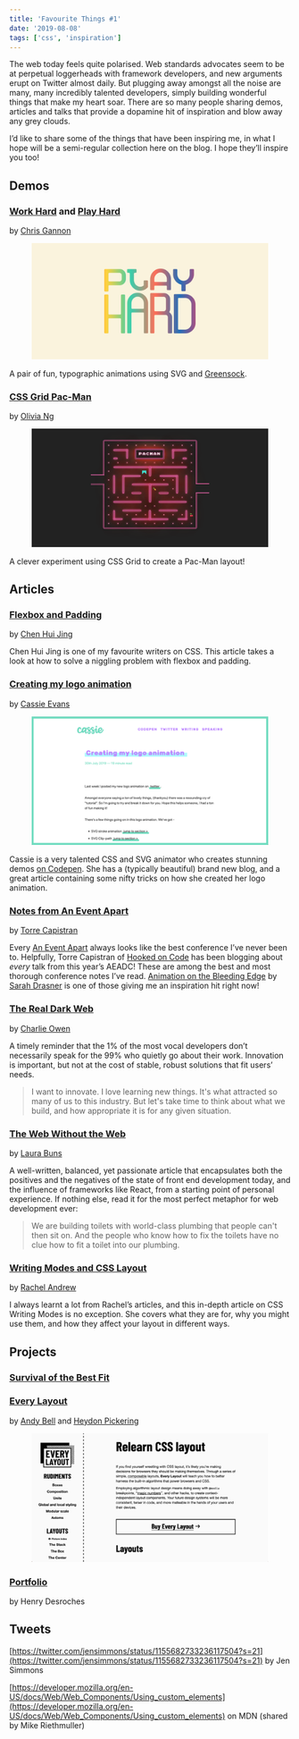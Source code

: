 ```yaml
---
title: 'Favourite Things #1'
date: '2019-08-08'
tags: ['css', 'inspiration']
---
```


The web today feels quite polarised. Web standards advocates seem to be at perpetual loggerheads with framework developers, and new arguments erupt on Twitter almost daily. But plugging away amongst all the noise are many, many incredibly talented developers, simply building wonderful things that make my heart soar. There are so many people sharing demos, articles and talks that provide a dopamine hit of inspiration and blow away any grey clouds.

I’d like to share some of the things that have been inspiring me, in what I hope will be a semi-regular collection here on the blog. I hope they’ll inspire you too!

## Demos

### [Work Hard](https://codepen.io/chrisgannon/pen/LKBGxp) and [Play Hard](https://codepen.io/chrisgannon/pen/KONLar)

by [Chris Gannon]()

<figure>
  <img src="favourite-things-01.png" alt="Play Hard – demo with rainbox-coloured animated text">
</figure>

A pair of fun, typographic animations using SVG and [Greensock]().

### [CSS Grid Pac-Man](https://codepen.io/oliviale/full/MNJwBM)

by [Olivia Ng](https://twitter.com/meowlivia_)

<figure>
  <img src="favourite-things-02.png" alt="CSS Grid Pac-Man">
</figure>

A clever experiment using CSS Grid to create a Pac-Man layout!

## Articles

### [Flexbox and Padding](https://www.chenhuijing.com/blog/flexbox-and-padding/)

by [Chen Hui Jing](https://twitter.com/hj_chen)

Chen Hui Jing is one of my favourite writers on CSS. This article takes a look at how to solve a niggling problem with flexbox and padding.

### [Creating my logo animation](https://www.cassie.codes/posts/creating-my-logo-animation/)

by [Cassie Evans](https://twitter.com/cassiecodes)

<figure>
  <img src="favourite-things-03.png" alt="Screenshot of Cassie’s new blog">
</figure>

Cassie is a very talented CSS and SVG animator who creates stunning demos [on Codepen](). She has a (typically beautiful) brand new blog, and a great article containing some nifty tricks on how she created her logo animation.

### [Notes from An Event Apart](https://hookedoncode.com/category/an-event-apart-2019/)

by [Torre Capistran](http://hookedoncode.com)

Every [An Event Apart](https://aneventapart.com/) always looks like the best conference I’ve never been to. Helpfully, Torre Capistran of [Hooked on Code](https://hookedoncode.com) has been blogging about _every_ talk from this year’s AEADC! These are among the best and most thorough conference notes I’ve read. [Animation on the Bleeding Edge](https://hookedoncode.com/2019/07/animation-on-the-bleeding-edge-by-sarah-drasner/) by [Sarah Drasner](https://twitter.com/sarah_edo) is one of those giving me an inspiration hit right now!

### [The Real Dark Web](https://www.sonniesedge.net/posts/real-dark-web/)

by [Charlie Owen](https://twitter.com/sonniesedge)

A timely reminder that the 1% of the most vocal developers don’t necessarily speak for the 99% who quietly go about their work. Innovation is important, but not at the cost of stable, robust solutions that fit users’ needs.

> I want to innovate. I love learning new things. It's what attracted so many of us to this industry. But let's take time to think about what we build, and how appropriate it is for any given situation.

### [The Web Without the Web](https://dev.to/walaura/the-web-without-the-web-aeo)

by [Laura Buns](https://twitter.com/freezydorito)

A well-written, balanced, yet passionate article that encapsulates both the positives and the negatives of the state of front end development today, and the influence of frameworks like React, from a starting point of personal experience. If nothing else, read it for the most perfect metaphor for web development ever:

> We are building toilets with world-class plumbing that people can't then sit on. And the people who know how to fix the toilets have no clue how to fit a toilet into our plumbing.

### [Writing Modes and CSS Layout](https://www.smashingmagazine.com/2019/08/writing-modes-layout/)

by [Rachel Andrew](https://twitter.com/rachelandrew)

I always learnt a lot from Rachel’s articles, and this in-depth article on CSS Writing Modes is no exception. She covers what they are for, why you might use them, and how they affect your layout in different ways.

## Projects

### [Survival of the Best Fit](https://medium.com/read-write-participate/would-an-algorithm-hire-you-or-ignore-your-resume-db315a873c91)

### [Every Layout](https://every-layout.dev)

by [Andy Bell](https://twitter.com/andybelldesign) and [Heydon Pickering](https://twitter.com/heydonworks)

<figure>
  <img src="favourite-things-04.png" alt="Screenshot of Every Layout website">
</figure>

### [Portfolio](https://t.co/xhEbWJhhSp?amp=1)

by Henry Desroches

## Tweets

[https://twitter.com/jensimmons/status/1155682733236117504?s=21](https://twitter.com/jensimmons/status/1155682733236117504?s=21) by Jen Simmons

[https://developer.mozilla.org/en-US/docs/Web/Web_Components/Using_custom_elements](https://developer.mozilla.org/en-US/docs/Web/Web_Components/Using_custom_elements) on MDN (shared by Mike Riethmuller)
